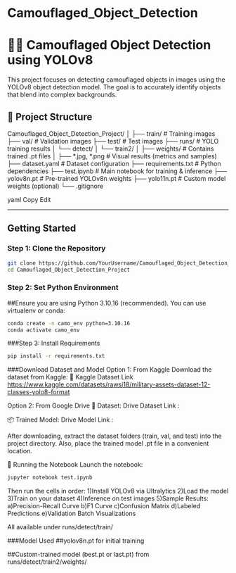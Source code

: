 # Camouflaged_Object_Detection

# 🕵️‍♂️ Camouflaged Object Detection using YOLOv8

This project focuses on detecting camouflaged objects in images using the YOLOv8 object detection model. The goal is to accurately identify objects that blend into complex backgrounds.

## 📂 Project Structure

Camouflaged_Object_Detection_Project/
│
├── train/ # Training images
├── val/ # Validation images
├── test/ # Test images
├── runs/ # YOLO training results
│ └── detect/
│ └── train2/
│ ├── weights/ # Contains trained .pt files
│ ├── *.jpg, *.png # Visual results (metrics and samples)
├── dataset.yaml # Dataset configuration
├── requirements.txt # Python dependencies
├── test.ipynb # Main notebook for training & inference
├── yolov8n.pt # Pre-trained YOLOv8n weights
├── yolo11n.pt # Custom model weights (optional)
└── .gitignore

yaml
Copy
Edit

---

## Getting Started

### Step 1: Clone the Repository

```bash
git clone https://github.com/YourUsername/Camouflaged_Object_Detection_Project.git
cd Camouflaged_Object_Detection_Project
```

### Step 2: Set Python Environment
##Ensure you are using Python 3.10.16 (recommended). You can use virtualenv or conda:

```bash
conda create -n camo_env python=3.10.16
conda activate camo_env
```

###Step 3: Install Requirements

```bash
pip install -r requirements.txt
```

###Download Dataset and Model
Option 1: From Kaggle
Download the dataset from Kaggle:
🔗 Kaggle Dataset Link
https://www.kaggle.com/datasets/rawsi18/military-assets-dataset-12-classes-yolo8-format

Option 2: From Google Drive
📁 Dataset: Drive Dataset Link : 

📦 Trained Model: Drive Model Link : 

After downloading, extract the dataset folders (train, val, and test) into the project directory. Also, place the trained model .pt file in a convenient location.

📒 Running the Notebook
Launch the notebook:

```bash
jupyter notebook test.ipynb
```

Then run the cells in order:
1)Install YOLOv8 via Ultralytics
2)Load the model
3)Train on your dataset
4)Inference on test images
5)Sample Results:
  a)Precision-Recall Curve
  b)F1 Curve
  c)Confusion Matrix
  d)Labeled Predictions
  e)Validation Batch Visualizations

All available under runs/detect/train/

###Model Used
##yolov8n.pt for initial training

##Custom-trained model (best.pt or last.pt) from runs/detect/train2/weights/
